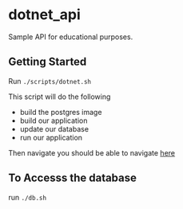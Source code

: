 # dotnet_api

Sample API for educational purposes.

## Getting Started

Run `./scripts/dotnet.sh`

This script will do the following
- build the postgres image
- build our application
- update our database
- run our application

Then navigate you should be able to navigate [here](https://localhost:5001/swagger/index.html)

## To Accesss the database

run `./db.sh`
